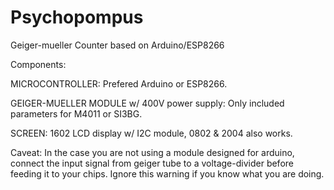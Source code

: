 # Psychopompus
Geiger-mueller Counter based on Arduino/ESP8266

Components:

MICROCONTROLLER: Prefered Arduino or ESP8266.

GEIGER-MUELLER MODULE w/ 400V power supply: Only included parameters for M4011 or SI3BG. 

SCREEN: 1602 LCD display w/ I2C module, 0802 & 2004 also works.

Caveat: In the case you are not using a module designed for arduino, connect the input signal from geiger tube to a voltage-divider before feeding it to your chips.
Ignore this warning if you know what you are doing.
